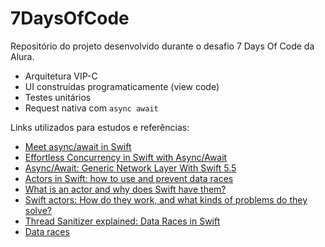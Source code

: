 # 7DaysOfCode
Repositório do projeto desenvolvido durante o desafio 7 Days Of Code da Alura. 

 - Arquitetura VIP-C
 - UI construídas programaticamente (view code)
 - Testes unitários
 - Request nativa com `async await`  


Links utilizados para estudos e referências:
- [Meet async/await in Swift](https://developer.apple.com/videos/play/wwdc2021/10132/)
- [Effortless Concurrency in Swift with Async/Await](https://matteomanferdini.com/swift-async-await/)
- [Async/Await: Generic Network Layer With Swift 5.5](https://betterprogramming.pub/async-await-generic-network-layer-with-swift-5-5-2bdd51224ea9)
- [Actors in Swift: how to use and prevent data races](https://www.avanderlee.com/swift/actors/)
- [What is an actor and why does Swift have them?](https://www.hackingwithswift.com/quick-start/concurrency/what-is-an-actor-and-why-does-swift-have-them)
- [Swift actors: How do they work, and what kinds of problems do they solve?](https://www.swiftbysundell.com/articles/swift-actors/)
- [Thread Sanitizer explained: Data Races in Swift](https://www.avanderlee.com/swift/thread-sanitizer-data-races/)
- [Data races](https://developer.apple.com/documentation/xcode/data-races)
